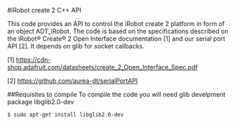 #iRobot create 2 C++ API

This code provides an API to control the iRobot create 2 platform
in form of an object ADT_iRobot.
The code is based on the specifications described on 
the iRobot® Create® 2 Open Interface documentation [1] and our
serial port API [2].  It depends on glib for socket callbacks. 

[1] https://cdn-shop.adafruit.com/datasheets/create_2_Open_Interface_Spec.pdf

[2] https://github.com/aurea-dt/serialPortAPI

##Requisites to compile
To compile the code you will need glib develpment package libglib2.0-dev

``` bash
$ sudo apt-get install libglib2.0-dev
```
